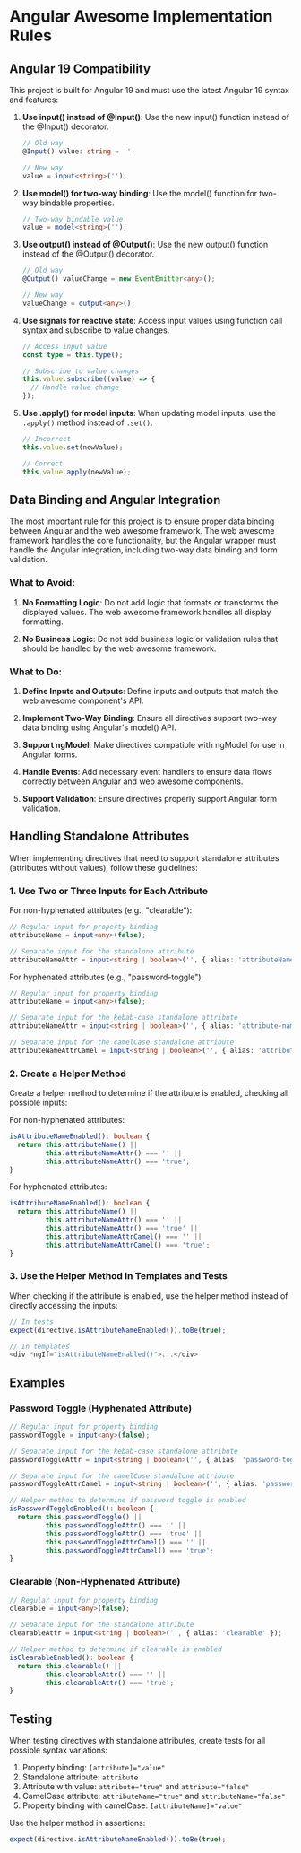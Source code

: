# Angular Awesome Implementation Rules

## Angular 19 Compatibility

This project is built for Angular 19 and must use the latest Angular 19 syntax and features:

1. **Use input() instead of @Input()**: Use the new input() function instead of the @Input() decorator.
   ```typescript
   // Old way
   @Input() value: string = '';

   // New way
   value = input<string>('');
   ```

2. **Use model() for two-way binding**: Use the model() function for two-way bindable properties.
   ```typescript
   // Two-way bindable value
   value = model<string>('');
   ```

3. **Use output() instead of @Output()**: Use the new output() function instead of the @Output() decorator.
   ```typescript
   // Old way
   @Output() valueChange = new EventEmitter<any>();

   // New way
   valueChange = output<any>();
   ```

4. **Use signals for reactive state**: Access input values using function call syntax and subscribe to value changes.
   ```typescript
   // Access input value
   const type = this.type();

   // Subscribe to value changes
   this.value.subscribe((value) => {
     // Handle value change
   });
   ```

5. **Use .apply() for model inputs**: When updating model inputs, use the `.apply()` method instead of `.set()`.
   ```typescript
   // Incorrect
   this.value.set(newValue);

   // Correct
   this.value.apply(newValue);
   ```

## Data Binding and Angular Integration

The most important rule for this project is to ensure proper data binding between Angular and the web awesome framework. The web awesome framework handles the core functionality, but the Angular wrapper must handle the Angular integration, including two-way data binding and form validation.

### What to Avoid:

1. **No Formatting Logic**: Do not add logic that formats or transforms the displayed values. The web awesome framework handles all display formatting.

2. **No Business Logic**: Do not add business logic or validation rules that should be handled by the web awesome framework.

### What to Do:

1. **Define Inputs and Outputs**: Define inputs and outputs that match the web awesome component's API.

2. **Implement Two-Way Binding**: Ensure all directives support two-way data binding using Angular's model() API.

3. **Support ngModel**: Make directives compatible with ngModel for use in Angular forms.

4. **Handle Events**: Add necessary event handlers to ensure data flows correctly between Angular and web awesome components.

5. **Support Validation**: Ensure directives properly support Angular form validation.

## Handling Standalone Attributes

When implementing directives that need to support standalone attributes (attributes without values), follow these guidelines:

### 1. Use Two or Three Inputs for Each Attribute

For non-hyphenated attributes (e.g., "clearable"):

```typescript
// Regular input for property binding
attributeName = input<any>(false);

// Separate input for the standalone attribute
attributeNameAttr = input<string | boolean>('', { alias: 'attributeName' });
```

For hyphenated attributes (e.g., "password-toggle"):

```typescript
// Regular input for property binding
attributeName = input<any>(false);

// Separate input for the kebab-case standalone attribute
attributeNameAttr = input<string | boolean>('', { alias: 'attribute-name' });

// Separate input for the camelCase standalone attribute
attributeNameAttrCamel = input<string | boolean>('', { alias: 'attributeName' });
```

### 2. Create a Helper Method

Create a helper method to determine if the attribute is enabled, checking all possible inputs:

For non-hyphenated attributes:

```typescript
isAttributeNameEnabled(): boolean {
  return this.attributeName() || 
         this.attributeNameAttr() === '' || 
         this.attributeNameAttr() === 'true';
}
```

For hyphenated attributes:

```typescript
isAttributeNameEnabled(): boolean {
  return this.attributeName() || 
         this.attributeNameAttr() === '' || 
         this.attributeNameAttr() === 'true' ||
         this.attributeNameAttrCamel() === '' || 
         this.attributeNameAttrCamel() === 'true';
}
```

### 3. Use the Helper Method in Templates and Tests

When checking if the attribute is enabled, use the helper method instead of directly accessing the inputs:

```typescript
// In tests
expect(directive.isAttributeNameEnabled()).toBe(true);

// In templates
<div *ngIf="isAttributeNameEnabled()">...</div>
```

## Examples

### Password Toggle (Hyphenated Attribute)

```typescript
// Regular input for property binding
passwordToggle = input<any>(false);

// Separate input for the kebab-case standalone attribute
passwordToggleAttr = input<string | boolean>('', { alias: 'password-toggle' });

// Separate input for the camelCase standalone attribute
passwordToggleAttrCamel = input<string | boolean>('', { alias: 'passwordToggle' });

// Helper method to determine if password toggle is enabled
isPasswordToggleEnabled(): boolean {
  return this.passwordToggle() || 
         this.passwordToggleAttr() === '' || 
         this.passwordToggleAttr() === 'true' ||
         this.passwordToggleAttrCamel() === '' || 
         this.passwordToggleAttrCamel() === 'true';
}
```

### Clearable (Non-Hyphenated Attribute)

```typescript
// Regular input for property binding
clearable = input<any>(false);

// Separate input for the standalone attribute
clearableAttr = input<string | boolean>('', { alias: 'clearable' });

// Helper method to determine if clearable is enabled
isClearableEnabled(): boolean {
  return this.clearable() || 
         this.clearableAttr() === '' || 
         this.clearableAttr() === 'true';
}
```

## Testing

When testing directives with standalone attributes, create tests for all possible syntax variations:

1. Property binding: `[attribute]="value"`
2. Standalone attribute: `attribute`
3. Attribute with value: `attribute="true"` and `attribute="false"`
4. CamelCase attribute: `attributeName="true"` and `attributeName="false"`
5. Property binding with camelCase: `[attributeName]="value"`

Use the helper method in assertions:

```typescript
expect(directive.isAttributeNameEnabled()).toBe(true);
```
